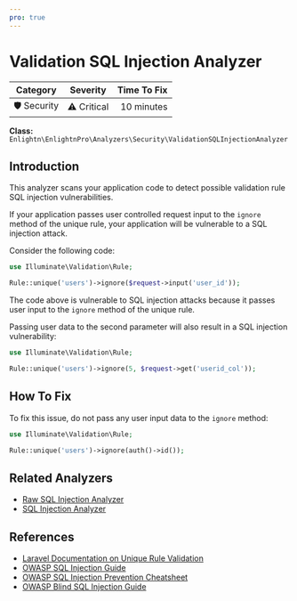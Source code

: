 ```yaml
---
pro: true
---
```


# Validation SQL Injection Analyzer <Badge text="PRO" type="tip"/>

| Category       | Severity   | Time To Fix  |
| -------------  |:----------:| ------------:|
| 🛡️ Security    | ⚠️ Critical | 10 minutes   |

**Class:** `Enlightn\EnlightnPro\Analyzers\Security\ValidationSQLInjectionAnalyzer`

## Introduction

This analyzer scans your application code to detect possible validation rule SQL injection vulnerabilities.

If your application passes user controlled request input to the `ignore` method of the unique rule, your application will be vulnerable to a SQL injection attack.

Consider the following code:

```php
use Illuminate\Validation\Rule;

Rule::unique('users')->ignore($request->input('user_id'));
```

The code above is vulnerable to SQL injection attacks because it passes user input to the `ignore` method of the unique rule.

Passing user data to the second parameter will also result in a SQL injection vulnerability:

```php
use Illuminate\Validation\Rule;

Rule::unique('users')->ignore(5, $request->get('userid_col'));
```

## How To Fix

To fix this issue, do not pass any user input data to the `ignore` method:

```php
use Illuminate\Validation\Rule;

Rule::unique('users')->ignore(auth()->id());
```

## Related Analyzers

- [Raw SQL Injection Analyzer](raw-sql-injection-analyzer.html)
- [SQL Injection Analyzer](sql-injection-analyzer.html)

## References

- [Laravel Documentation on Unique Rule Validation](https://laravel.com/docs/validation#rule-unique)
- [OWASP SQL Injection Guide](https://owasp.org/www-community/attacks/SQL_Injection)
- [OWASP SQL Injection Prevention Cheatsheet](https://cheatsheetseries.owasp.org/cheatsheets/SQL_Injection_Prevention_Cheat_Sheet.html)
- [OWASP Blind SQL Injection Guide](https://owasp.org/www-community/attacks/Blind_SQL_Injection)